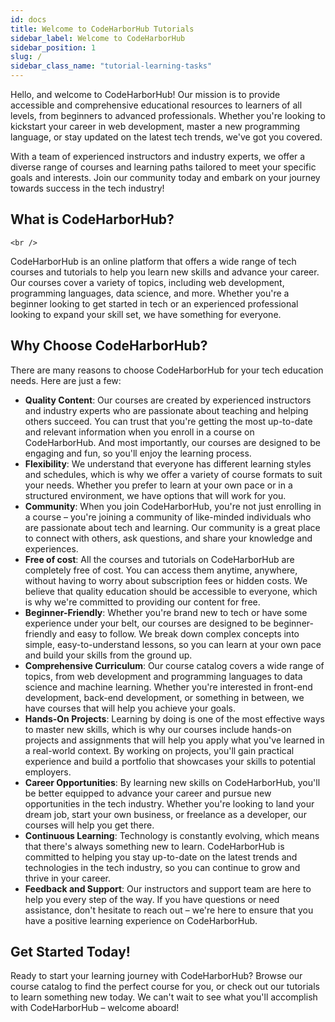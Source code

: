 ```yaml
---
id: docs
title: Welcome to CodeHarborHub Tutorials
sidebar_label: Welcome to CodeHarborHub
sidebar_position: 1
slug: /
sidebar_class_name: "tutorial-learning-tasks"
---
```


Hello, and welcome to CodeHarborHub! Our mission is to provide accessible and comprehensive educational resources to learners of all levels, from beginners to advanced professionals. Whether you're looking to kickstart your career in web development, master a new programming language, or stay updated on the latest tech trends, we've got you covered.

With a team of experienced instructors and industry experts, we offer a diverse range of courses and learning paths tailored to meet your specific goals and interests. Join our community today and embark on your journey towards success in the tech industry!

## What is CodeHarborHub?

<LiteYouTubeEmbed
    id="lI3RBnK8V6Y"
    params="autoplay=1&autohide=1&showinfo=0&rel=0"
    title="CodeHarborHub Website Introduction | CodeHarborHub Website Overview | CodeHarborHub Website Features"
    poster="maxresdefault"
    webp />

    <br />

CodeHarborHub is an online platform that offers a wide range of tech courses and tutorials to help you learn new skills and advance your career. Our courses cover a variety of topics, including web development, programming languages, data science, and more. Whether you're a beginner looking to get started in tech or an experienced professional looking to expand your skill set, we have something for everyone.

## Why Choose CodeHarborHub?

There are many reasons to choose CodeHarborHub for your tech education needs. Here are just a few:

- **Quality Content**: Our courses are created by experienced instructors and industry experts who are passionate about teaching and helping others succeed. You can trust that you're getting the most up-to-date and relevant information when you enroll in a course on CodeHarborHub. And most importantly, our courses are designed to be engaging and fun, so you'll enjoy the learning process.
- **Flexibility**: We understand that everyone has different learning styles and schedules, which is why we offer a variety of course formats to suit your needs. Whether you prefer to learn at your own pace or in a structured environment, we have options that will work for you.
- **Community**: When you join CodeHarborHub, you're not just enrolling in a course – you're joining a community of like-minded individuals who are passionate about tech and learning. Our community is a great place to connect with others, ask questions, and share your knowledge and experiences.
- **Free of cost**: All the courses and tutorials on CodeHarborHub are completely free of cost. You can access them anytime, anywhere, without having to worry about subscription fees or hidden costs. We believe that quality education should be accessible to everyone, which is why we're committed to providing our content for free.
- **Beginner-Friendly**: Whether you're brand new to tech or have some experience under your belt, our courses are designed to be beginner-friendly and easy to follow. We break down complex concepts into simple, easy-to-understand lessons, so you can learn at your own pace and build your skills from the ground up.
- **Comprehensive Curriculum**: Our course catalog covers a wide range of topics, from web development and programming languages to data science and machine learning. Whether you're interested in front-end development, back-end development, or something in between, we have courses that will help you achieve your goals.
- **Hands-On Projects**: Learning by doing is one of the most effective ways to master new skills, which is why our courses include hands-on projects and assignments that will help you apply what you've learned in a real-world context. By working on projects, you'll gain practical experience and build a portfolio that showcases your skills to potential employers.
- **Career Opportunities**: By learning new skills on CodeHarborHub, you'll be better equipped to advance your career and pursue new opportunities in the tech industry. Whether you're looking to land your dream job, start your own business, or freelance as a developer, our courses will help you get there.
- **Continuous Learning**: Technology is constantly evolving, which means that there's always something new to learn. CodeHarborHub is committed to helping you stay up-to-date on the latest trends and technologies in the tech industry, so you can continue to grow and thrive in your career.
- **Feedback and Support**: Our instructors and support team are here to help you every step of the way. If you have questions or need assistance, don't hesitate to reach out – we're here to ensure that you have a positive learning experience on CodeHarborHub.

## Get Started Today!

Ready to start your learning journey with CodeHarborHub? Browse our course catalog to find the perfect course for you, or check out our tutorials to learn something new today. We can't wait to see what you'll accomplish with CodeHarborHub – welcome aboard!
